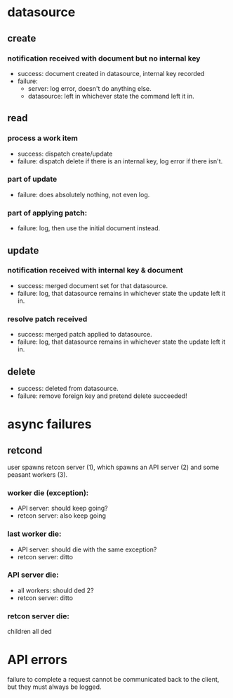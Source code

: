 # datasource

## create

### notification received with document but no internal key
  * success: document created in datasource, internal key recorded
  * failure:
    - server: log error, doesn't do anything else.
    - datasource: left in whichever state the command left it in.

## read

### process a work item
  * success: dispatch create/update
  * failure: dispatch delete if there is an internal key, log error if there isn't.

### part of update
  * failure: does absolutely nothing, not even log.

### part of applying patch:
  * failure: log, then use the initial document instead.

## update

### notification received with internal key & document
  * success: merged document set for that datasource.
  * failure: log, that datasource remains in whichever state the update left it in.

### resolve patch received
  * success: merged patch applied to datasource.
  * failure: log, that datasource remains in whichever state the update left it in.

## delete
  * success: deleted from datasource.
  * failure: remove foreign key and pretend delete succeeded!

# async failures

## retcond

user spawns retcon server (1), which spawns an API server (2) and some peasant workers (3).

### worker die (exception):
  * API server: should keep going?
  * retcon server: also keep going

### last worker die:
  * API server: should die with the same exception?
  * retcon server: ditto

### API server die:
  * all workers: should ded 2?
  * retcon server: ditto

### retcon server die:
children all ded

# API errors

failure to complete a request cannot be communicated back to the client, but they must always be logged.